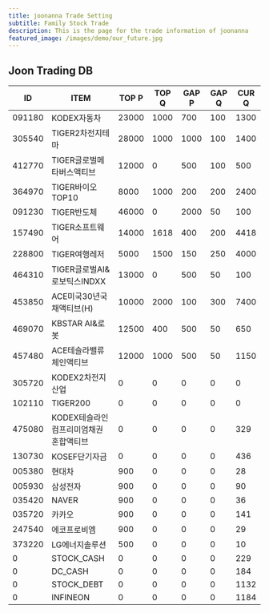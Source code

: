 ```yaml
---
title: joonanna Trade Setting
subtitle: Family Stock Trade
description: This is the page for the trade information of joonanna
featured_image: /images/demo/our_future.jpg
---
```


## Joon Trading DB

|ID|ITEM |TOP P|TOP Q|GAP P|GAP Q|CUR Q|
|--|-----|--|--|--|--|--|
|091180|KODEX자동차|23000|1000|700|100|1300|
|305540|TIGER2차전지테마|28000|1000|1000|100|1400|
|412770|TIGER글로벌메타버스액티브|12000|0|500|100|500| 
|364970|TIGER바이오TOP10|8000|1000|200|200|2400|
|091230|TIGER반도체|46000|0|2000|50|100|
|157490|TIGER소프트웨어|14000|1618|400|200|4418|
|228800|TIGER여행레저|5000|1500|150|250|4000|
|464310|TIGER글로벌AI&로보틱스INDXX|13000|0|500|50|100|
|453850|ACE미국30년국채액티브(H)|10000|2000|100|300|7400|
|469070|KBSTAR AI&로봇|12500|400|500|50|650|
|457480|ACE테슬라밸류체인액티브|12000|1000|500|50|1150|
|305720|KODEX2차전지산업|0|0|0|0|0|
|102110|TIGER200|0|0|0|0|0|
|475080|KODEX테슬라인컴프리미엄채권혼합액티브|0|0|0|0|329|
|130730|KOSEF단기자금|0|0|0|0|436|
|005380|현대차|900|0|0|0|28|
|005930|삼성전자|900|0|0|0|90|
|035420|NAVER|900|0|0|0|36|
|035720|카카오|900|0|0|0|141|
|247540|에코프로비엠|900|0|0|0|29|
|373220|LG에너지솔루션|500|0|0|0|10|
|0|STOCK_CASH|0|0|0|0|229|
|0|DC_CASH|0|0|0|0|184|
|0|STOCK_DEBT|0|0|0|0|1132|
|0|INFINEON|0|0|0|0|1184|
